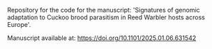 Repository for the code for the manuscript: 'Signatures of genomic adaptation to Cuckoo brood parasitism in Reed Warbler hosts across Europe'.

Manuscript available at: https://doi.org/10.1101/2025.01.06.631542
